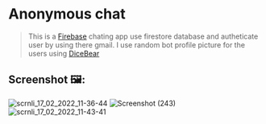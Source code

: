 # Anonymous chat

> This is a [Firebase](https://firebase.google.com/) chating app use firestore database and autheticate user by using there gmail.
> I use random bot profile picture for the users using [DiceBear](https://avatars.dicebear.com/)



## Screenshot 🖼️:

![scrnli_17_02_2022_11-36-44](https://user-images.githubusercontent.com/80594101/154418223-1dc4b9b6-dd93-44ec-a489-33d4d01a0473.png)
![Screenshot (243)](https://user-images.githubusercontent.com/80594101/154418986-59f6b35e-d42b-4c10-8713-e44ab8ecb0da.png)
![scrnli_17_02_2022_11-43-41](https://user-images.githubusercontent.com/80594101/154419006-62edd281-b10b-4c6d-9007-a600b226f994.png)
